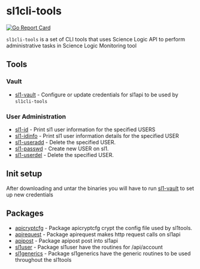 # sl1cli-tools
[![Go Report Card](https://goreportcard.com/badge/github.com/marco-ostaska/sl1cli-tools)](https://goreportcard.com/report/github.com/marco-ostaska/sl1cli-tools)

`sl1cli-tools` is a set of CLI tools that uses Science Logic API to perform administrative tasks in Science Logic Monitoring tool

## Tools

### Vault
- [sl1-vault](docs/cmd/sl1-vault.md) - Configure or update credentials for sl1api to be used by `sl1cli-tools`

### User Administration
- [sl1-id](docs/cmd/sl1-id.md) - Print sl1 user information for the specified USERS
- [sl1-idinfo](docs/cmd/sl1-idinfo.md) - Print sl1 user information details for the specified USER
- [sl1-useradd](docs/cmd/sl1-userdel.md) - Delete the specified USER.
- [sl1-passwd](docs/cmd/sl1-useradd.md) - Create new USER on sl1.
- [sl1-userdel](docs/cmd/sl1-userdel.md) - Delete the specified USER.
## Init setup

After downloading and untar the binaries you will have to run [sl1-vault](docs/cmd/sl1-vault.md) to set up new credentials

## Packages

- [apicryptcfg](docs/pkg/apicryptcfg.md) - Package apicryptcfg crypt the config file used by sl1tools.
- [apirequest](docs/pkg/apirequest.md) - Package apirequest makes http request calls on sl1api
- [apipost](docs/pkg/apipost.md) - Package apipost post into sl1api
- [sl1user](docs/pkg/sl1user.md) - Package sl1user have the routines for /api/account
- [sl1generics](docs/pkg/sl1generics.md) -  Package sl1generics have the generic routines to be used throughout the sl1tools

